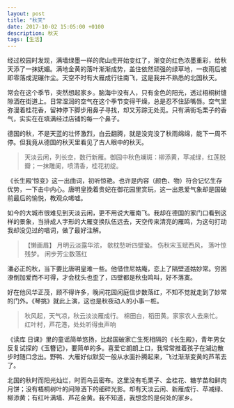 ```yaml
---
layout: post
title: "秋天"
date: 2017-10-02 15:05:00 +0100
description: 秋天
tags: [生活]
---
```

经过校园时发现，满墙绿墨一样的爬山虎开始变红了，渐变的红色浓墨重彩，给秋天添了一抹妩媚。满地金黄的落叶渐渐成势，盖住依然顽强的绿草地，一夜雨后被即零落成泥碾作尘。天空不时有大雁成行往南飞，这是我并不熟悉的北国秋天。

常会在这个季节，突然想起家乡。脑海中没有人，只有金色的阳光，透过梧桐树缝隙洒在街道上。日常湿润的空气在这个季节变得干燥，总是忍不住舔嘴唇。空气里弥漫着桂花香，留神停下脚步用鼻子寻找，却又芳踪无处觅。只有满街毛栗子的香气，实实在在填满经过店铺的每一个鼻子。

德国的秋，不是天蓝的壮怀激烈，白云翻腾，就是没完没了秋雨绵绵，能下一周不停。但我竟从德国的秋天里看见了古人眼中的秋天。
> 天淡云闲，列长空，数行新雁。御园中秋色斓斑：柳添黄，苹减绿，红莲脱瓣；一抹雕阑，喷清香，桂花初绽。

《长生殿‘惊变》这一出曲词，初听惊艳。也许是内容（颜色、物）符合记忆生存优势，一下击中内心。唐明皇挽着贵妃在御花园里赏玩，这一出恩爱气象却是国破前最后的愉悦，教观众唏嘘。

如今的大城市很难见到天淡云闲，更不用说大雁南飞。我却在德国的家门口看到这样的景象，当排成人字形的大雁变换队伍远去，天空传来清亮的雁鸣，为这句打动我却没见过的唱词，做了最好注解。

> 【懒画眉】 月明云淡露华浓， 欹枕愁听四壁蛩。 伤秋宋玉赋西风， 落叶惊残梦。 闲步芳尘数落红

潘必正的秋，当下要比唐明皇难一些。他借住尼姑庵，恋上了隔壁道姑妙常。穷困潦倒加爱而不可得，才会枕头也歪了，四壁都是秋虫鸣叫，好不落寞。

好在他风华正茂，顾不得许多，晚间花园闲庭信步数落红，不知不觉就走到了妙常的门外。《琴挑》就此上演，这也是秋夜动人的小事一桩。


> 秋风起，天气凉，秋云淡淡雁成行。
棉田白，稻田黄。家家农人去来忙。 
红叶村，芦花港，处处听得虫声响

《读库 日课》里的童谣简单悠扬，比起国破家亡生死相隔的《长生殿》，青年男女反复试探的《玉簪记》，要简单的多。喜爱它朗朗上口，我常常推着孩子在湖边散步时随口念出。野鸭、大雁好似默契一般从水面扑腾起来，飞过渐渐变黄的芦苇去了。

北国的秋时而阳光灿烂，时而乌云密布。这里没有毛栗子、金桂花、糖芋苗和鲜肉月饼；没有梧桐树叶的间隙洒下的细碎光影。却有天淡云闲、新雁成行、苹减绿、柳添黄；有红叶满墙、芦花金黄。我不知道，我想念的是何处的家乡。
